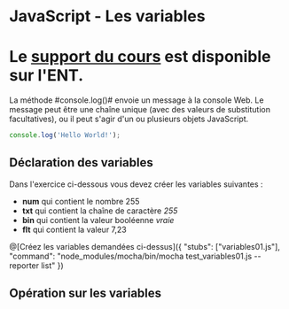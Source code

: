 # JavaScript - Les variables

# Le [support du cours](http://ens-info.irem.univ-mrs.fr/wp-content/uploads/05_javascript_debut.pdf) est disponible sur l'ENT.  
La méthode #console.log()# envoie un message à la console Web. Le message peut être une chaîne unique (avec des valeurs de substitution facultatives), ou il peut s'agir d'un ou plusieurs objets JavaScript.

```javascript runnable
console.log('Hello World!');
```
## Déclaration des variables

Dans l'exercice ci-dessous vous devez créer les variables suivantes : 
- __num__ qui contient le nombre 255  
- __txt__ qui contient la chaîne de caractère *255*  
- __bin__ qui contient la valeur booléenne *vraie*  
- __flt__ qui contient la valeur 7,23  

@[Créez les variables demandées ci-dessus]({ "stubs": ["variables01.js"], "command": "node_modules/mocha/bin/mocha test_variables01.js --reporter list" })

## Opération sur les variables
